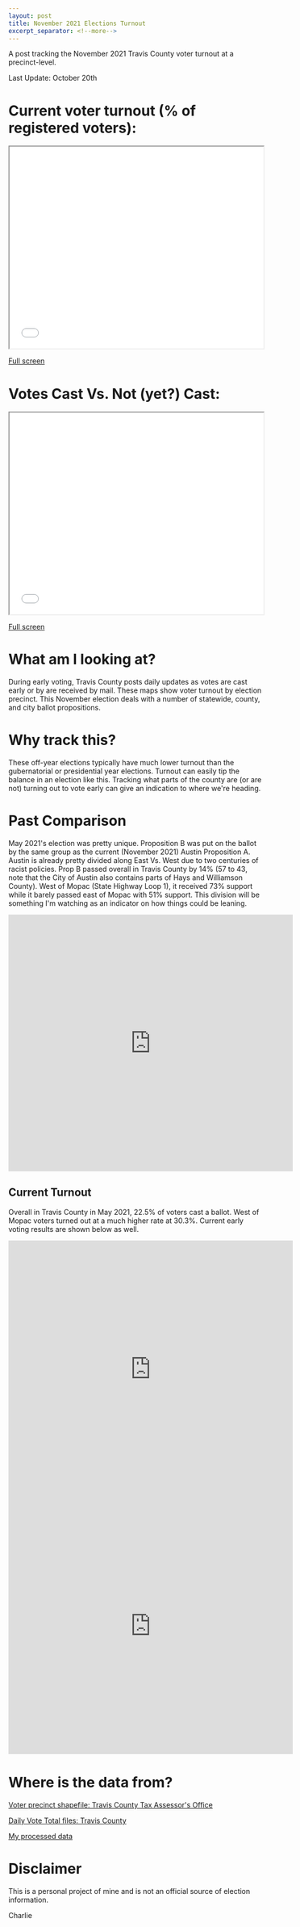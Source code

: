 ```yaml
---
layout: post
title: November 2021 Elections Turnout
excerpt_separator: <!--more-->
---
```


A post tracking the November 2021 Travis County voter turnout at a precinct-level.

Last Update: October 20th

<!--more-->

# Current voter turnout (% of registered voters):

<iframe src='/maps/nov_2021_turnout.html'
        width='100%' height='400px'>
</iframe>

[Full screen](http://modalshift.co/maps/nov_2021_turnout.html)


# Votes Cast Vs. Not (yet?) Cast:

<iframe src='/maps/turnoutbubbles_nov21.html'
        width='100%' height='400px'>
</iframe>

[Full screen](http://modalshift.co/maps/turnoutbubbles_nov21.html)


# What am I looking at?

During early voting, Travis County posts daily updates as votes are cast early or by are received by mail. These maps show voter turnout by election precinct. This November election deals with a number of statewide, county, and city ballot propositions.   

# Why track this?

These off-year elections typically have much lower turnout than the gubernatorial or presidential year elections. Turnout can easily tip the balance in an election like this. Tracking what parts of the county are (or are not) turning out to vote early can give an indication to where we're heading. 

# Past Comparison 

May 2021's election was pretty unique. Proposition B was put on the ballot by the same group as the current (November 2021) Austin Proposition A. Austin is already pretty divided along East Vs. West due to two centuries of racist policies. Prop B passed overall in Travis County by 14% (57 to 43, note that the City of Austin also contains parts of Hays and Williamson County). West of Mopac (State Highway Loop 1), it received 73% support while it barely passed east of Mopac with 51% support. This division will be something I'm watching as an indicator on how things could be leaning.

<iframe width="564" height="509" seamless frameborder="0" scrolling="no" src="https://docs.google.com/spreadsheets/d/e/2PACX-1vREhoVHB6B7AI1cZLlV0nWuqbocNJggfQ40qgiFkhDwPJurhkVoEJLyzW10yQttZqnpMF4LpQjSd1tC/pubchart?oid=491651714&amp;format=interactive"></iframe>

## Current Turnout

Overall in Travis County in May 2021, 22.5% of voters cast a ballot. West of Mopac voters turned out at a much higher rate at 30.3%. Current early voting results are shown below as well. 

<iframe width="564" height="509" seamless frameborder="0" scrolling="no" src="https://docs.google.com/spreadsheets/d/e/2PACX-1vREhoVHB6B7AI1cZLlV0nWuqbocNJggfQ40qgiFkhDwPJurhkVoEJLyzW10yQttZqnpMF4LpQjSd1tC/pubchart?oid=696433031&amp;format=interactive"></iframe>


<iframe width="564" height="509" seamless frameborder="0" scrolling="no" src="https://docs.google.com/spreadsheets/d/e/2PACX-1vREhoVHB6B7AI1cZLlV0nWuqbocNJggfQ40qgiFkhDwPJurhkVoEJLyzW10yQttZqnpMF4LpQjSd1tC/pubchart?oid=1649603633&amp;format=interactive"></iframe>

# Where is the data from?

[Voter precinct shapefile: Travis County Tax Assessor's Office](https://tax-office.traviscountytx.gov/about-us/reports-data/voters)

[Daily Vote Total files: Travis County](https://countyclerk.traviscountytx.gov/elections/current-election.html)

[My processed data](https://github.com/Charlie-Henry/ModalShift/blob/master/maps/Travis%20County%20Turnout%20Nov%2021.geojson)

# Disclaimer

This is a personal project of mine and is not an official source of election information. 

Charlie

